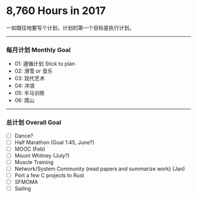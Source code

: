 # 8,760 Hours in 2017

一如既往地要写个计划，计划的第一个目标是执行计划。

---
### 每月计划 Monthly Goal

- 01: 遵循计划 Stick to plan
- 02: 滑雪 or 音乐
- 03: 现代艺术
- 04: 冲浪
- 05: 半马训练
- 06: 爬山

---
### 总计划 Overall Goal

- [ ] Dance?
- [ ] Half Marathon (Goal 1:45, June?)
- [ ] MOOC (Feb)
- [ ] Mount Whitney (July?)
- [ ] Muscle Training
- [ ] Network/System Community (read papers and summarize work) (Jan)
- [ ] Port a few C projects to Rust
- [ ] SFMOMA
- [ ] Sailing
